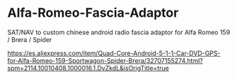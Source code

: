 # Alfa-Romeo-Fascia-Adaptor


SAT/NAV to custom chinese android radio fascia adaptor for Alfa Romeo 159 / Brera / Spider

https://es.aliexpress.com/item/Quad-Core-Android-5-1-1-Car-DVD-GPS-for-Alfa-Romeo-159-Sportwagon-Spider-Brera/32707155274.html?spm=2114.10010408.1000016.1.DvZkdL&isOrigTitle=true

